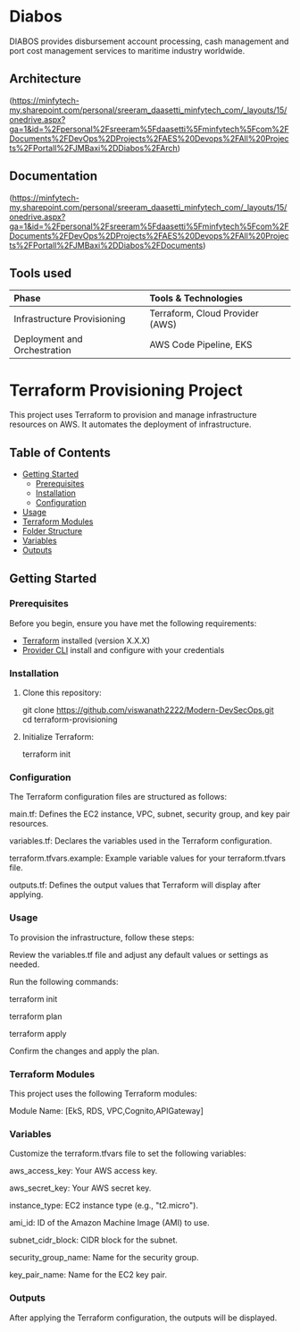 
# Diabos

DIABOS provides disbursement account processing, cash management and port cost management services to maritime industry worldwide.

## Architecture
(https://minfytech-my.sharepoint.com/personal/sreeram_daasetti_minfytech_com/_layouts/15/onedrive.aspx?ga=1&id=%2Fpersonal%2Fsreeram%5Fdaasetti%5Fminfytech%5Fcom%2FDocuments%2FDevOps%2DProjects%2FAES%20Devops%2FAll%20Projects%2FPortall%2FJMBaxi%2DDiabos%2FArch)

## Documentation

(https://minfytech-my.sharepoint.com/personal/sreeram_daasetti_minfytech_com/_layouts/15/onedrive.aspx?ga=1&id=%2Fpersonal%2Fsreeram%5Fdaasetti%5Fminfytech%5Fcom%2FDocuments%2FDevOps%2DProjects%2FAES%20Devops%2FAll%20Projects%2FPortall%2FJMBaxi%2DDiabos%2FDocuments)

## Tools used

| Phase | Tools & Technologies |
| :-------- | :------- |
|  Infrastructure Provisioning      | Terraform, Cloud Provider (AWS) |
| Deployment and Orchestration      | AWS Code Pipeline, EKS |


# Terraform Provisioning Project

This project uses Terraform to provision and manage infrastructure resources on AWS. It automates the deployment of infrastructure.

## Table of Contents

- [Getting Started](#getting-started)
  - [Prerequisites](#prerequisites)
  - [Installation](#installation)
  - [Configuration](#configuration)
- [Usage](#usage)
- [Terraform Modules](#terraform-modules)
- [Folder Structure](#folder-structure)
- [Variables](#variables)
- [Outputs](#outputs)


## Getting Started

### Prerequisites

Before you begin, ensure you have met the following requirements:

- [Terraform](https://www.terraform.io/) installed (version X.X.X)
- [Provider CLI](https://docs.aws.amazon.com/cli/latest/userguide/install-cliv2.html) install and configure with your credentials

### Installation

1. Clone this repository:

   git clone https://github.com/viswanath2222/Modern-DevSecOps.git   
   cd terraform-provisioning

2. Initialize Terraform:
   
   terraform init

### Configuration

The Terraform configuration files are structured as follows:

main.tf: Defines the EC2 instance, VPC, subnet, security group, and key pair resources.

variables.tf: Declares the variables used in the Terraform configuration.

terraform.tfvars.example: Example variable values for your terraform.tfvars file.

outputs.tf: Defines the output values that Terraform will display after applying.

### Usage

To provision the infrastructure, follow these steps:

Review the variables.tf file and adjust any default values or settings as needed.

Run the following commands:

terraform init

terraform plan

terraform apply

Confirm the changes and apply the plan.


### Terraform Modules

This project uses the following Terraform modules:

Module Name: [EkS, RDS, VPC,Cognito,APIGateway]


### Variables

Customize the terraform.tfvars file to set the following variables:

aws_access_key: Your AWS access key.

aws_secret_key: Your AWS secret key.

instance_type: EC2 instance type (e.g., "t2.micro").

ami_id: ID of the Amazon Machine Image (AMI) to use.

subnet_cidr_block: CIDR block for the subnet.

security_group_name: Name for the security group.

key_pair_name: Name for the EC2 key pair.


### Outputs

After applying the Terraform configuration, the outputs will be displayed.


